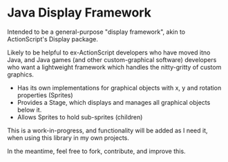 Java Display Framework
======================

Intended to be a general-purpose "display framework", akin to ActionScript's Display package.

Likely to be helpful to ex-ActionScript developers who have moved itno Java, and Java games (and other custom-graphical software) developers who want a lightweight framework which handles the nitty-gritty of custom graphics.

  * Has its own implementations for graphical objects with x, y and rotation properties (Sprites)
  * Provides a Stage, which displays and manages all graphical objects below it.
  * Allows Sprites to hold sub-sprites (children)

This is a work-in-progress, and functionality will be added as I need it, when using this library in my own projects.

In the meantime, feel free to fork, contribute, and improve this.
